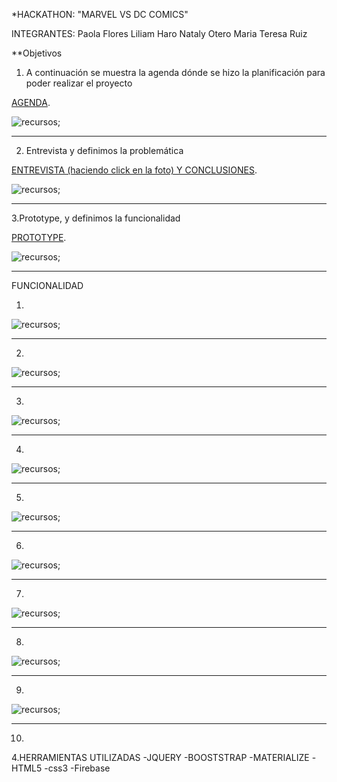 *HACKATHON: "MARVEL VS DC COMICS"

INTEGRANTES:
            Paola Flores
            Liliam Haro
            Nataly Otero
            Maria Teresa Ruiz

**Objetivos

  

1. A continuación se muestra la agenda dónde se hizo la planificación para poder realizar el proyecto

[AGENDA](https://www.canva.com/design/DACsEGjMckk/y4nRnK1IkqY--aqZvvX0lw/view?website "PLANIFICACION").


![recursos](assets/images/agenda.png);
_________________________________________________________________________

2. Entrevista y definimos la problemática

[ENTREVISTA (haciendo click en la foto) Y CONCLUSIONES](https://mariaruizq.github.io/entrevistas/).

![recursos](assets/images/entrevista.png);
_________________________________________________________________________

3.Prototype, y definimos la funcionalidad

[PROTOTYPE](https://mariaruizq.github.io/prototype-degl-n/).

![recursos](assets/images/prototype.png);
_________________________________________________________________________
FUNCIONALIDAD

1.
![recursos](assets/images/img1.png);
_____________________________________________________________________
2.
![recursos](assets/images/img2.png);
_________________________________________________________________________
3.
![recursos](assets/images/img3.png);
___________________________________________________________________________
4.
![recursos](assets/images/img4.png);
__________________________________________________________________________
5.
![recursos](assets/images/img5.png);
_________________________________________________________________________
6.
![recursos](assets/images/img6.png);
________________________________________________________________________
7.
![recursos](assets/images/img7.png);
___________________________________________________________________________
8.
![recursos](assets/images/img8.png);
__________________________________________________________________________
9.
![recursos](assets/images/img9.png);
____________________________________________________________________________
10.



4.HERRAMIENTAS UTILIZADAS
-JQUERY
-BOOSTSTRAP
-MATERIALIZE
-HTML5
-css3
-Firebase
